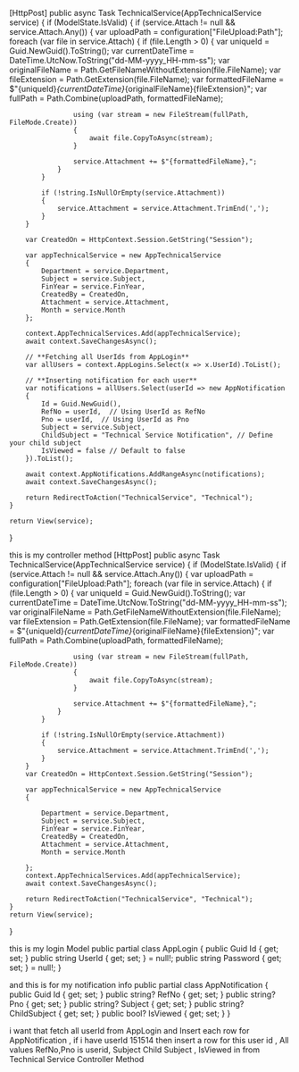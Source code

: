 [HttpPost]
public async Task<IActionResult> TechnicalService(AppTechnicalService service)
{
    if (ModelState.IsValid)
    {
        if (service.Attach != null && service.Attach.Any())
        {
            var uploadPath = configuration["FileUpload:Path"];
            foreach (var file in service.Attach)
            {
                if (file.Length > 0)
                {
                    var uniqueId = Guid.NewGuid().ToString();
                    var currentDateTime = DateTime.UtcNow.ToString("dd-MM-yyyy_HH-mm-ss");
                    var originalFileName = Path.GetFileNameWithoutExtension(file.FileName);
                    var fileExtension = Path.GetExtension(file.FileName);
                    var formattedFileName = $"{uniqueId}_{currentDateTime}_{originalFileName}{fileExtension}";
                    var fullPath = Path.Combine(uploadPath, formattedFileName);

                    using (var stream = new FileStream(fullPath, FileMode.Create))
                    {
                        await file.CopyToAsync(stream);
                    }

                    service.Attachment += $"{formattedFileName},";
                }
            }

            if (!string.IsNullOrEmpty(service.Attachment))
            {
                service.Attachment = service.Attachment.TrimEnd(',');
            }
        }

        var CreatedOn = HttpContext.Session.GetString("Session");

        var appTechnicalService = new AppTechnicalService
        {
            Department = service.Department,
            Subject = service.Subject,
            FinYear = service.FinYear,
            CreatedBy = CreatedOn,
            Attachment = service.Attachment,
            Month = service.Month
        };

        context.AppTechnicalServices.Add(appTechnicalService);
        await context.SaveChangesAsync();

        // **Fetching all UserIds from AppLogin**
        var allUsers = context.AppLogins.Select(x => x.UserId).ToList();

        // **Inserting notification for each user**
        var notifications = allUsers.Select(userId => new AppNotification
        {
            Id = Guid.NewGuid(),
            RefNo = userId,  // Using UserId as RefNo
            Pno = userId,  // Using UserId as Pno
            Subject = service.Subject,
            ChildSubject = "Technical Service Notification", // Define your child subject
            IsViewed = false // Default to false
        }).ToList();

        await context.AppNotifications.AddRangeAsync(notifications);
        await context.SaveChangesAsync();

        return RedirectToAction("TechnicalService", "Technical");
    }

    return View(service);
}



this is my controller method 
[HttpPost]
public async Task<IActionResult> TechnicalService(AppTechnicalService service)
{
	if (ModelState.IsValid)
	{
		if (service.Attach != null && service.Attach.Any())
		{
			var uploadPath = configuration["FileUpload:Path"];
			foreach (var file in service.Attach)
			{
				if (file.Length > 0)
				{
					var uniqueId = Guid.NewGuid().ToString();
					var currentDateTime = DateTime.UtcNow.ToString("dd-MM-yyyy_HH-mm-ss");
					var originalFileName = Path.GetFileNameWithoutExtension(file.FileName);
					var fileExtension = Path.GetExtension(file.FileName);
					var formattedFileName = $"{uniqueId}_{currentDateTime}_{originalFileName}{fileExtension}";
					var fullPath = Path.Combine(uploadPath, formattedFileName);

					using (var stream = new FileStream(fullPath, FileMode.Create))
					{
						await file.CopyToAsync(stream);
					}

					service.Attachment += $"{formattedFileName},";
				}
			}

			if (!string.IsNullOrEmpty(service.Attachment))
			{
				service.Attachment = service.Attachment.TrimEnd(',');
			}
		}
		var CreatedOn = HttpContext.Session.GetString("Session");

		var appTechnicalService = new AppTechnicalService
		{
			
			Department = service.Department,
			Subject = service.Subject,
			FinYear = service.FinYear,
			CreatedBy = CreatedOn,
			Attachment = service.Attachment,
			Month = service.Month

		};
		context.AppTechnicalServices.Add(appTechnicalService);
		await context.SaveChangesAsync();

		return RedirectToAction("TechnicalService", "Technical");
	}
	return View(service);
}

this is my login Model 
public partial class AppLogin
 {
     public Guid Id { get; set; }
     public string UserId { get; set; } = null!;
     public string Password { get; set; } = null!;
     }


and this is for my notification info 
 public partial class AppNotification
 {
     public Guid Id { get; set; }
     public string? RefNo { get; set; }
     public string? Pno { get; set; }
     public string? Subject { get; set; }
     public string? ChildSubject { get; set; }
     public bool? IsViewed { get; set; }
 }

i want that fetch all userId from AppLogin and Insert each row for AppNotification , if i have userId 151514 then insert a row for this user id , All values RefNo,Pno is userid, Subject Child Subject , IsViewed in from Technical Service Controller Method  
